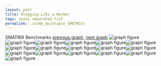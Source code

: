 ```yaml
---
layout: post
title: Blogging Like a Hacker
tags: space separated list
permalink: ./comb_quintuple_SMATRIX/
---
```


SMATRIX Benchmarks
[previous graph](./comb_quintuple_ROD/), [next graph](./comb_quintuple_SORTD/)
<img src="./images/quintuple/SMATRIX/SMATRIX-AVL_box.png" alt="graph figure"><img src="./images/quintuple/SMATRIX/SMATRIX-A_box.png" alt="graph figure"><img src="./images/quintuple/SMATRIX/SMATRIX-CYPHERD_box.png" alt="graph figure"><img src="./images/quintuple/SMATRIX/SMATRIX-EGG_box.png" alt="graph figure"><img src="./images/quintuple/SMATRIX/SMATRIX-FACE_box.png" alt="graph figure"><img src="./images/quintuple/SMATRIX/SMATRIX-FLOYD_box.png" alt="graph figure"><img src="./images/quintuple/SMATRIX/SMATRIX-F_box.png" alt="graph figure"><img src="./images/quintuple/SMATRIX/SMATRIX-H_box.png" alt="graph figure"><img src="./images/quintuple/SMATRIX/SMATRIX-JSOND_box.png" alt="graph figure"><img src="./images/quintuple/SMATRIX/SMATRIX-K_box.png" alt="graph figure"><img src="./images/quintuple/SMATRIX/SMATRIX-O_box.png" alt="graph figure"><img src="./images/quintuple/SMATRIX/SMATRIX-PDFD_box.png" alt="graph figure"><img src="./images/quintuple/SMATRIX/SMATRIX-RB_box.png" alt="graph figure"><img src="./images/quintuple/SMATRIX/SMATRIX-ROD_box.png" alt="graph figure"><img src="./images/quintuple/SMATRIX/SMATRIX-SMATRIX_box.png" alt="graph figure"><img src="./images/quintuple/SMATRIX/SMATRIX-SORTD_box.png" alt="graph figure"><img src="./images/quintuple/SMATRIX/SMATRIX-ZB_box.png" alt="graph figure">